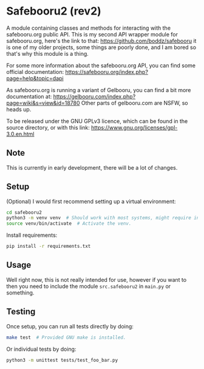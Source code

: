 # Safebooru2 (rev2)

A module containing classes and methods for interacting with the safebooru.org
public API. This is my second API wrapper module for safebooru.org, here's the
link to that: <https://github.com/boddz/safebooru> it is one of my older
projects, some things are poorly done, and I am bored so that's why this
module is a thing.

For some more information about the safebooru.org API, you can find some
official documentation: <https://safebooru.org/index.php?page=help&topic=dapi>

As safebooru.org is running a variant of Gelbooru, you can find a bit more
documentation at: <https://gelbooru.com/index.php?page=wiki&s=view&id=18780>
Other parts of gelbooru.com are NSFW, so heads up.

To be released under the GNU GPLv3 licence, which can be found in the source
directory, or with this link: <https://www.gnu.org/licenses/gpl-3.0.en.html>


## Note

This is currently in early development, there will be a lot of changes.


## Setup

(Optional)
I would first recommend setting up a virtual environment:

```bash
cd safebooru2
python3 -m venv venv  # Should work with most systems, might require install.
source venv/bin/activate  # Activate the venv.
```

Install requirements:

```bash
pip install -r requirements.txt
```


## Usage

Well right now, this is not really intended for use, however if you want to
then you need to include the module `src.safebooru2` in `main.py` or something.


## Testing

Once setup, you can run all tests directly by doing:

```bash
make test  # Provided GNU make is installed.
```

Or individual tests by doing:

```bash
python3 -m unittest tests/test_foo_bar.py
```
